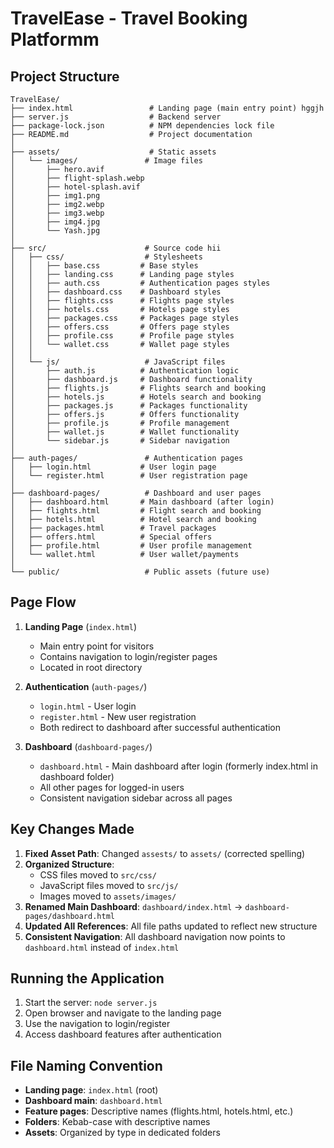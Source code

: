 # TravelEase - Travel Booking Platformm

## Project Structure

```
TravelEase/
├── index.html                 # Landing page (main entry point) hggjh
├── server.js                  # Backend server
├── package-lock.json          # NPM dependencies lock file
├── README.md                  # Project documentation
│
├── assets/                    # Static assets
│   └── images/               # Image files
│       ├── hero.avif
│       ├── flight-splash.webp
│       ├── hotel-splash.avif
│       ├── img1.png
│       ├── img2.webp
│       ├── img3.webp
│       ├── img4.jpg
│       └── Yash.jpg
│
├── src/                      # Source code hii
│   ├── css/                  # Stylesheets
│   │   ├── base.css         # Base styles
│   │   ├── landing.css      # Landing page styles
│   │   ├── auth.css         # Authentication pages styles
│   │   ├── dashboard.css    # Dashboard styles
│   │   ├── flights.css      # Flights page styles
│   │   ├── hotels.css       # Hotels page styles
│   │   ├── packages.css     # Packages page styles
│   │   ├── offers.css       # Offers page styles
│   │   ├── profile.css      # Profile page styles
│   │   └── wallet.css       # Wallet page styles
│   │
│   └── js/                   # JavaScript files
│       ├── auth.js          # Authentication logic
│       ├── dashboard.js     # Dashboard functionality
│       ├── flights.js       # Flights search and booking
│       ├── hotels.js        # Hotels search and booking
│       ├── packages.js      # Packages functionality
│       ├── offers.js        # Offers functionality
│       ├── profile.js       # Profile management
│       ├── wallet.js        # Wallet functionality
│       └── sidebar.js       # Sidebar navigation
│
├── auth-pages/               # Authentication pages
│   ├── login.html           # User login page
│   └── register.html        # User registration page
│
├── dashboard-pages/          # Dashboard and user pages
│   ├── dashboard.html       # Main dashboard (after login)
│   ├── flights.html         # Flight search and booking
│   ├── hotels.html          # Hotel search and booking
│   ├── packages.html        # Travel packages
│   ├── offers.html          # Special offers
│   ├── profile.html         # User profile management
│   └── wallet.html          # User wallet/payments
│
└── public/                   # Public assets (future use)
```

## Page Flow

1. **Landing Page** (`index.html`)
   - Main entry point for visitors
   - Contains navigation to login/register pages
   - Located in root directory

2. **Authentication** (`auth-pages/`)
   - `login.html` - User login
   - `register.html` - New user registration
   - Both redirect to dashboard after successful authentication

3. **Dashboard** (`dashboard-pages/`)
   - `dashboard.html` - Main dashboard after login (formerly index.html in dashboard folder)
   - All other pages for logged-in users
   - Consistent navigation sidebar across all pages

## Key Changes Made

1. **Fixed Asset Path**: Changed `assests/` to `assets/` (corrected spelling)
2. **Organized Structure**: 
   - CSS files moved to `src/css/`
   - JavaScript files moved to `src/js/`
   - Images moved to `assets/images/`
3. **Renamed Main Dashboard**: `dashboard/index.html` → `dashboard-pages/dashboard.html`
4. **Updated All References**: All file paths updated to reflect new structure
5. **Consistent Navigation**: All dashboard navigation now points to `dashboard.html` instead of `index.html`

## Running the Application

1. Start the server: `node server.js`
2. Open browser and navigate to the landing page
3. Use the navigation to login/register
4. Access dashboard features after authentication

## File Naming Convention

- **Landing page**: `index.html` (root)
- **Dashboard main**: `dashboard.html` 
- **Feature pages**: Descriptive names (flights.html, hotels.html, etc.)
- **Folders**: Kebab-case with descriptive names
- **Assets**: Organized by type in dedicated folders
